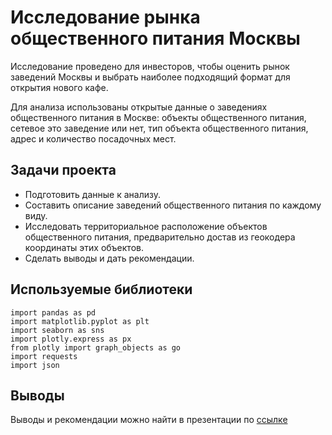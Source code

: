 # Исследование рынка общественного питания Москвы
Исследование проведено для инвесторов, чтобы оценить рынок заведений Москвы и выбрать наиболее подходящий формат для открытия нового кафе.

Для анализа использованы открытые данные о заведениях общественного питания в Москве: объекты общественного питания, сетевое это заведение или нет, тип объекта общественного питания, адрес и количество посадочных мест.

## Задачи проекта 
- Подготовить данные к анализу.
- Составить описание заведений общественного питания по каждому виду.
- Исследовать территориальное расположение объектов общественного питания, предварительно достав из геокодера координаты этих объектов.
- Сделать выводы и дать рекомендации.

## Используемые библиотеки
```
import pandas as pd 
import matplotlib.pyplot as plt
import seaborn as sns
import plotly.express as px
from plotly import graph_objects as go
import requests
import json
```

## Выводы
Выводы и рекомендации можно найти в презентации по [ссылке](https://yadi.sk/i/IAEEg4YAJgN-vg)